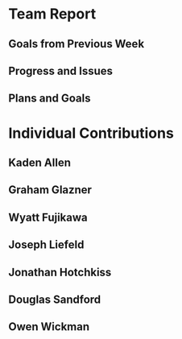 # Team Report

## Goals from Previous Week

## Progress and Issues

## Plans and Goals

# Individual Contributions

## Kaden Allen

## Graham Glazner

## Wyatt Fujikawa   

## Joseph Liefeld

## Jonathan Hotchkiss

## Douglas Sandford

## Owen Wickman
